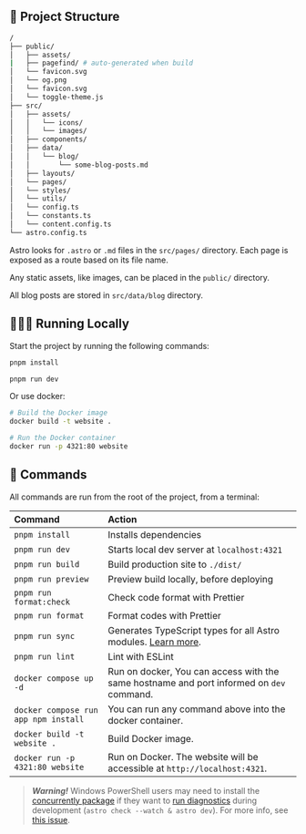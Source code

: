 ## 🚀 Project Structure

```bash
/
├── public/
│   ├── assets/
|   ├── pagefind/ # auto-generated when build
│   └── favicon.svg
│   └── og.png
│   └── favicon.svg
│   └── toggle-theme.js
├── src/
│   ├── assets/
│   │   └── icons/
│   │   └── images/
│   ├── components/
│   ├── data/
│   │   └── blog/
│   │       └── some-blog-posts.md
│   ├── layouts/
│   └── pages/
│   └── styles/
│   └── utils/
│   └── config.ts
│   └── constants.ts
│   └── content.config.ts
└── astro.config.ts
```

Astro looks for `.astro` or `.md` files in the `src/pages/` directory. Each page is exposed as a route based on its file name.

Any static assets, like images, can be placed in the `public/` directory.

All blog posts are stored in `src/data/blog` directory.

## 👨🏻‍💻 Running Locally

Start the project by running the following commands:

```bash
pnpm install

pnpm run dev
```

Or use docker:

```bash
# Build the Docker image
docker build -t website .

# Run the Docker container
docker run -p 4321:80 website
```

## 🧞 Commands

All commands are run from the root of the project, from a terminal:

| Command                              | Action                                                                                                                           |
|:-------------------------------------|:---------------------------------------------------------------------------------------------------------------------------------|
| `pnpm install`                       | Installs dependencies                                                                                                            |
| `pnpm run dev`                       | Starts local dev server at `localhost:4321`                                                                                      |
| `pnpm run build`                     | Build production site to `./dist/`                                                                                               |
| `pnpm run preview`                   | Preview build locally, before deploying                                                                                          |
| `pnpm run format:check`              | Check code format with Prettier                                                                                                  |
| `pnpm run format`                    | Format codes with Prettier                                                                                                       |
| `pnpm run sync`                      | Generates TypeScript types for all Astro modules. [Learn more](https://docs.astro.build/en/reference/cli-reference/#astro-sync). |
| `pnpm run lint`                      | Lint with ESLint                                                                                                                 |
| `docker compose up -d`               | Run on docker, You can access with the same hostname and port informed on `dev` command.                                         |
| `docker compose run app npm install` | You can run any command above into the docker container.                                                                         |
| `docker build -t website .`          | Build Docker image.                                                                                                              |
| `docker run -p 4321:80 website`      | Run on Docker. The website will be accessible at `http://localhost:4321`.                                                        |

> **_Warning!_** Windows PowerShell users may need to install the [concurrently package](https://www.npmjs.com/package/concurrently) if they want to [run diagnostics](https://docs.astro.build/en/reference/cli-reference/#astro-check) during development (`astro check --watch & astro dev`). For more info, see [this issue](https://github.com/satnaing/astro-paper/issues/113).
